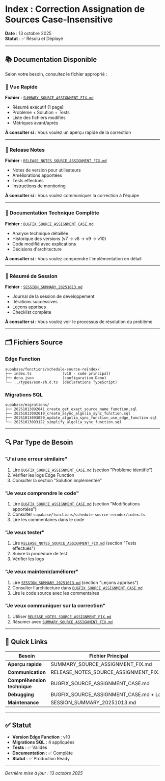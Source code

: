 # Index : Correction Assignation de Sources Case-Insensitive

**Date** : 13 octobre 2025  
**Statut** : ✅ Résolu et Déployé

---

## 📚 Documentation Disponible

Selon votre besoin, consultez le fichier approprié :

### 🎯 Vue Rapide
**Fichier** : [`SUMMARY_SOURCE_ASSIGNMENT_FIX.md`](../SUMMARY_SOURCE_ASSIGNMENT_FIX.md)
- Résumé exécutif (1 page)
- Problème + Solution + Tests
- Liste des fichiers modifiés
- Métriques avant/après

**À consulter si** : Vous voulez un aperçu rapide de la correction

---

### 📖 Release Notes
**Fichier** : [`RELEASE_NOTES_SOURCE_ASSIGNMENT_FIX.md`](../RELEASE_NOTES_SOURCE_ASSIGNMENT_FIX.md)
- Notes de version pour utilisateurs
- Améliorations apportées
- Tests effectués
- Instructions de monitoring

**À consulter si** : Vous voulez communiquer la correction à l'équipe

---

### 🔧 Documentation Technique Complète
**Fichier** : [`BUGFIX_SOURCE_ASSIGNMENT_CASE.md`](../BUGFIX_SOURCE_ASSIGNMENT_CASE.md)
- Analyse technique détaillée
- Historique des versions (v7 → v8 → v9 → v10)
- Code modifié avec explications
- Décisions d'architecture

**À consulter si** : Vous voulez comprendre l'implémentation en détail

---

### 📝 Résumé de Session
**Fichier** : [`SESSION_SUMMARY_20251013.md`](../SESSION_SUMMARY_20251013.md)
- Journal de la session de développement
- Itérations successives
- Leçons apprises
- Checklist complète

**À consulter si** : Vous voulez voir le processus de résolution du problème

---

## 🗂️ Fichiers Source

### Edge Function
```
supabase/functions/schedule-source-reindex/
├── index.ts              (v10 - code principal)
├── deno.json             (configuration Deno)
└── ../types/esm-sh.d.ts  (déclarations TypeScript)
```

### Migrations SQL
```
supabase/migrations/
├── 20251013092041_create_get_exact_source_name_function.sql
├── 20251013092619_create_async_algolia_sync_function.sql
├── 20251013093050_update_algolia_sync_function_use_edge_function.sql
└── 20251013093122_simplify_algolia_sync_function.sql
```

---

## 🔍 Par Type de Besoin

### "J'ai une erreur similaire"
1. Lire [`BUGFIX_SOURCE_ASSIGNMENT_CASE.md`](../BUGFIX_SOURCE_ASSIGNMENT_CASE.md) (section "Problème identifié")
2. Vérifier les logs Edge Function
3. Consulter la section "Solution implémentée"

### "Je veux comprendre le code"
1. Lire [`BUGFIX_SOURCE_ASSIGNMENT_CASE.md`](../BUGFIX_SOURCE_ASSIGNMENT_CASE.md) (section "Modifications apportées")
2. Consulter `supabase/functions/schedule-source-reindex/index.ts`
3. Lire les commentaires dans le code

### "Je veux tester"
1. Lire [`RELEASE_NOTES_SOURCE_ASSIGNMENT_FIX.md`](../RELEASE_NOTES_SOURCE_ASSIGNMENT_FIX.md) (section "Tests effectués")
2. Suivre la procédure de test
3. Vérifier les logs

### "Je veux maintenir/améliorer"
1. Lire [`SESSION_SUMMARY_20251013.md`](../SESSION_SUMMARY_20251013.md) (section "Leçons apprises")
2. Consulter l'architecture dans [`BUGFIX_SOURCE_ASSIGNMENT_CASE.md`](../BUGFIX_SOURCE_ASSIGNMENT_CASE.md)
3. Lire le code source avec les commentaires

### "Je veux communiquer sur la correction"
1. Utiliser [`RELEASE_NOTES_SOURCE_ASSIGNMENT_FIX.md`](../RELEASE_NOTES_SOURCE_ASSIGNMENT_FIX.md)
2. Résumer avec [`SUMMARY_SOURCE_ASSIGNMENT_FIX.md`](../SUMMARY_SOURCE_ASSIGNMENT_FIX.md)

---

## 🎯 Quick Links

| Besoin | Fichier Principal | Fichiers Complémentaires |
|--------|-------------------|--------------------------|
| **Aperçu rapide** | SUMMARY_SOURCE_ASSIGNMENT_FIX.md | - |
| **Communication** | RELEASE_NOTES_SOURCE_ASSIGNMENT_FIX.md | SUMMARY_SOURCE_ASSIGNMENT_FIX.md |
| **Compréhension technique** | BUGFIX_SOURCE_ASSIGNMENT_CASE.md | index.ts + migrations SQL |
| **Debugging** | BUGFIX_SOURCE_ASSIGNMENT_CASE.md + Logs | index.ts |
| **Maintenance** | SESSION_SUMMARY_20251013.md | BUGFIX_SOURCE_ASSIGNMENT_CASE.md |

---

## ✅ Statut

- **Version Edge Function** : v10
- **Migrations SQL** : 4 appliquées
- **Tests** : ✅ Validés
- **Documentation** : ✅ Complète
- **Statut** : ✅ Production Ready

---

*Dernière mise à jour : 13 octobre 2025*

